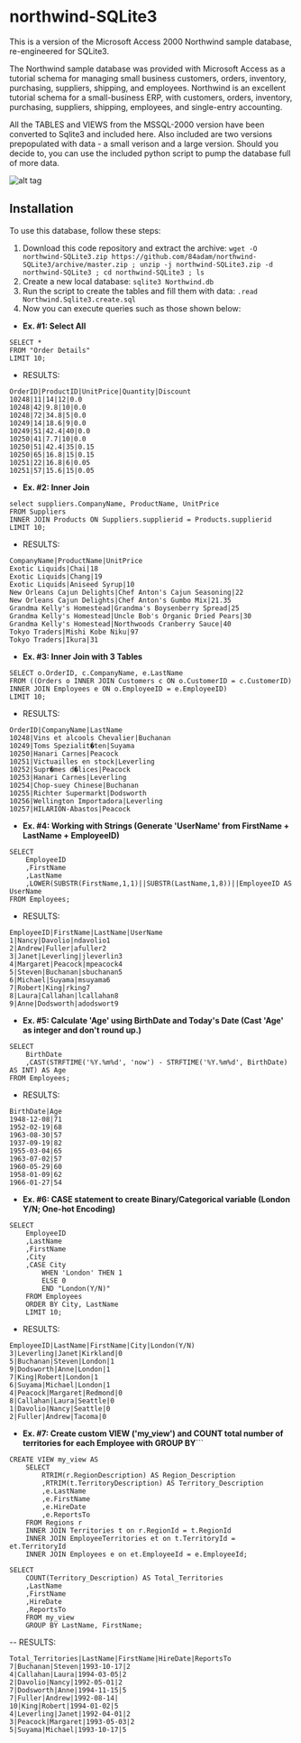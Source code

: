 # northwind-SQLite3

This is a version of the Microsoft Access 2000 Northwind sample database, re-engineered for SQLite3.

The Northwind sample database was provided with Microsoft Access as a tutorial schema for managing small business customers, orders, inventory, purchasing, suppliers, shipping, and employees. Northwind is an excellent tutorial schema for a small-business ERP, with customers, orders, inventory, purchasing, suppliers, shipping, employees, and single-entry accounting.

All the TABLES and VIEWS from the MSSQL-2000 version have been converted to Sqlite3 and included here. Also included are two versions prepopulated with data - a small verison and a large version. Should you decide to, you can use the included python script to pump the database full of more data.

![alt tag](https://raw.githubusercontent.com/jpwhite3/northwind-SQLite3/master/Northwind_ERD.png)

## Installation

To use this database, follow these steps:

1. Download this code repository and extract the archive: `wget -O northwind-SQLite3.zip https://github.com/84adam/northwind-SQLite3/archive/master.zip ; unzip -j northwind-SQLite3.zip -d northwind-SQLite3 ; cd northwind-SQLite3 ; ls`
2. Create a new local database: `sqlite3 Northwind.db`
3. Run the script to create the tables and fill them with data: `.read Northwind.Sqlite3.create.sql`
4. Now you can execute queries such as those shown below:

- **Ex. #1: Select All**
```
SELECT *
FROM "Order Details"
LIMIT 10;
```

- RESULTS:
```
OrderID|ProductID|UnitPrice|Quantity|Discount
10248|11|14|12|0.0
10248|42|9.8|10|0.0
10248|72|34.8|5|0.0
10249|14|18.6|9|0.0
10249|51|42.4|40|0.0
10250|41|7.7|10|0.0
10250|51|42.4|35|0.15
10250|65|16.8|15|0.15
10251|22|16.8|6|0.05
10251|57|15.6|15|0.05
```
  
- **Ex. #2: Inner Join**
```
select suppliers.CompanyName, ProductName, UnitPrice
FROM Suppliers
INNER JOIN Products ON Suppliers.supplierid = Products.supplierid
LIMIT 10;
```

- RESULTS:
```
CompanyName|ProductName|UnitPrice
Exotic Liquids|Chai|18
Exotic Liquids|Chang|19
Exotic Liquids|Aniseed Syrup|10
New Orleans Cajun Delights|Chef Anton's Cajun Seasoning|22
New Orleans Cajun Delights|Chef Anton's Gumbo Mix|21.35
Grandma Kelly's Homestead|Grandma's Boysenberry Spread|25
Grandma Kelly's Homestead|Uncle Bob's Organic Dried Pears|30
Grandma Kelly's Homestead|Northwoods Cranberry Sauce|40
Tokyo Traders|Mishi Kobe Niku|97
Tokyo Traders|Ikura|31
```

- **Ex. #3: Inner Join with 3 Tables**
```
SELECT o.OrderID, c.CompanyName, e.LastName
FROM ((Orders o INNER JOIN Customers c ON o.CustomerID = c.CustomerID)
INNER JOIN Employees e ON o.EmployeeID = e.EmployeeID)
LIMIT 10;
```

- RESULTS:

```
OrderID|CompanyName|LastName
10248|Vins et alcools Chevalier|Buchanan
10249|Toms Spezialit�ten|Suyama
10250|Hanari Carnes|Peacock
10251|Victuailles en stock|Leverling
10252|Supr�mes d�lices|Peacock
10253|Hanari Carnes|Leverling
10254|Chop-suey Chinese|Buchanan
10255|Richter Supermarkt|Dodsworth
10256|Wellington Importadora|Leverling
10257|HILARION-Abastos|Peacock
```

- **Ex. #4: Working with Strings (Generate 'UserName' from FirstName + LastName + EmployeeID)**

```
SELECT
    EmployeeID
    ,FirstName
    ,LastName
    ,LOWER(SUBSTR(FirstName,1,1)||SUBSTR(LastName,1,8))||EmployeeID AS UserName
FROM Employees;
```

- RESULTS:

```
EmployeeID|FirstName|LastName|UserName
1|Nancy|Davolio|ndavolio1
2|Andrew|Fuller|afuller2
3|Janet|Leverling|jleverlin3
4|Margaret|Peacock|mpeacock4
5|Steven|Buchanan|sbuchanan5
6|Michael|Suyama|msuyama6
7|Robert|King|rking7
8|Laura|Callahan|lcallahan8
9|Anne|Dodsworth|adodswort9
```

- **Ex. #5: Calculate 'Age' using BirthDate and Today's Date (Cast 'Age' as integer and don't round up.)**

```
SELECT
    BirthDate
    ,CAST(STRFTIME('%Y.%m%d', 'now') - STRFTIME('%Y.%m%d', BirthDate) AS INT) AS Age
FROM Employees;
```

- RESULTS:

```
BirthDate|Age
1948-12-08|71
1952-02-19|68
1963-08-30|57
1937-09-19|82
1955-03-04|65
1963-07-02|57
1960-05-29|60
1958-01-09|62
1966-01-27|54
```

- **Ex. #6: CASE statement to create Binary/Categorical variable (London Y/N; One-hot Encoding)**

```
SELECT 
    EmployeeID
    ,LastName
    ,FirstName
    ,City
    ,CASE City
        WHEN 'London' THEN 1
        ELSE 0
        END "London(Y/N)"
    FROM Employees
    ORDER BY City, LastName
    LIMIT 10;
```

- RESULTS:

```
EmployeeID|LastName|FirstName|City|London(Y/N)
3|Leverling|Janet|Kirkland|0
5|Buchanan|Steven|London|1
9|Dodsworth|Anne|London|1
7|King|Robert|London|1
6|Suyama|Michael|London|1
4|Peacock|Margaret|Redmond|0
8|Callahan|Laura|Seattle|0
1|Davolio|Nancy|Seattle|0
2|Fuller|Andrew|Tacoma|0
```

- **Ex. #7: Create custom VIEW ('my_view') and COUNT total number of territories for each Employee with GROUP BY**```

```
CREATE VIEW my_view AS
    SELECT
        RTRIM(r.RegionDescription) AS Region_Description
        ,RTRIM(t.TerritoryDescription) AS Territory_Description
        ,e.LastName
        ,e.FirstName
        ,e.HireDate
        ,e.ReportsTo
    FROM Regions r
    INNER JOIN Territories t on r.RegionId = t.RegionId
    INNER JOIN EmployeeTerritories et on t.TerritoryId = et.TerritoryId
    INNER JOIN Employees e on et.EmployeeId = e.EmployeeId;
```

```
SELECT 
    COUNT(Territory_Description) AS Total_Territories
    ,LastName
    ,FirstName
    ,HireDate
    ,ReportsTo
    FROM my_view
    GROUP BY LastName, FirstName;
```

-- RESULTS:

```
Total_Territories|LastName|FirstName|HireDate|ReportsTo
7|Buchanan|Steven|1993-10-17|2
4|Callahan|Laura|1994-03-05|2
2|Davolio|Nancy|1992-05-01|2
7|Dodsworth|Anne|1994-11-15|5
7|Fuller|Andrew|1992-08-14|
10|King|Robert|1994-01-02|5
4|Leverling|Janet|1992-04-01|2
3|Peacock|Margaret|1993-05-03|2
5|Suyama|Michael|1993-10-17|5
```

